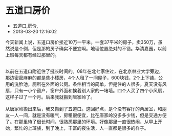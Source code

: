 # 五道口房价
- 五道口,房价,
- 2013-03-20 12:16:02


今天新闻上说，五道口房价接近10万一平米。一套37平米的房子，卖350万，虽然说是个例，但是那的房子确实不便宜啊。地理位置绝对的不错。华清嘉园，以前上班每天都有经过那里的。<div><br /></div><div>以前在五道口附近住了挺长时间的。08年在北七家住过，在北京林业大学旁边，那边密密麻麻的都是些小楼房，4个人租了一间屋子，600块钱，2个上下铺，公用的洗脸池，厕所在外面的公厕。条件相当的简单，但是住的人很多。夏天没有风扇，只有一小个窗户，窗户外面和挨着别人家的一堵墙。四个人买了四个小风扇，这样子过了一个月。后来我就搬到唐家岭了。</div><div><br /></div><div>从唐家岭搬出来后，我又搬到了五道口。这回好点，是个没有客厅的两居室，和朋友一人一间，就是没有暖气，房租很便宜，比在唐家岭没多多少钱，但是交通方便了。在那里待了很长时间，很熟悉那里的环境。好像那里一直很热闹，从早上开始，繁忙的上班族，到了晚上，丰富的夜生活，人一直都是很多的样子。</div>
